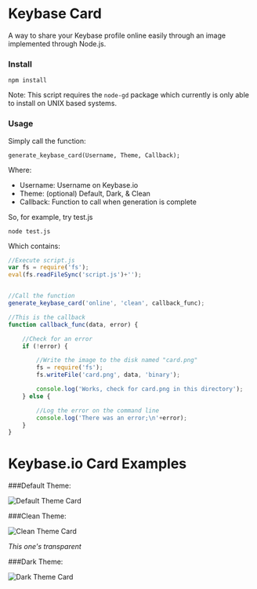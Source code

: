 # Keybase Card
A way to share your Keybase profile online easily through an image implemented through Node.js.

### Install

	npm install

Note: This script requires the `node-gd` package which currently is only able to install on UNIX based systems.

### Usage

Simply call the function:

	generate_keybase_card(Username, Theme, Callback);


Where:

 *	Username: Username on Keybase.io
 *	Theme: (optional) Default, Dark, & Clean
 *	Callback: Function to call when generation is complete

So, for example, try test.js

	node test.js

Which contains:

```javascript
//Execute script.js
var fs = require('fs');
eval(fs.readFileSync('script.js')+'');


//Call the function
generate_keybase_card('online', 'clean', callback_func);

//This is the callback
function callback_func(data, error) {

	//Check for an error
	if (!error) {

		//Write the image to the disk named "card.png"
		fs = require('fs');
		fs.writeFile('card.png', data, 'binary');

		console.log('Works, check for card.png in this directory');
	} else {

		//Log the error on the command line
		console.log('There was an error;\n'+error);
	}
}
```

# Keybase.io Card Examples

###Default Theme:

![Default Theme Card](https://i.imgur.com/mt4Ya4s.png)

###Clean Theme:

![Clean Theme Card](https://i.imgur.com/ZVJEESB.png)

*This one's transparent*

###Dark Theme:

![Dark Theme Card](https://i.imgur.com/7wWJ6Yb.png)